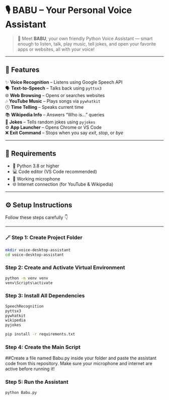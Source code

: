 # 🎙️ BABU – Your Personal Voice Assistant

> 🤖 Meet **BABU**, your own friendly Python Voice Assistant — smart enough to listen, talk, play music, tell jokes, and open your favorite apps or websites, all with your voice!

---

## 🚀 Features

✨ **Voice Recognition** – Listens using Google Speech API  
🗣️ **Text-to-Speech** – Talks back using `pyttsx3`  
🌐 **Web Browsing** – Opens or searches websites  
🎶 **YouTube Music** – Plays songs via `pywhatkit`  
🕒 **Time Telling** – Speaks current time  
📚 **Wikipedia Info** – Answers “Who is…” queries  
🤣 **Jokes** – Tells random jokes using `pyjokes`  
⚙️ **App Launcher** – Opens Chrome or VS Code  
❌ **Exit Command** – Stops when you say *exit*, *stop*, or *bye*

---

## 🧰 Requirements

- 🐍 Python 3.8 or higher  
- 💻 Code editor (VS Code recommended)  
- 🎤 Working microphone  
- 🌐 Internet connection (for YouTube & Wikipedia)

---

## ⚙️ Setup Instructions

Follow these steps carefully 👇  

---

### 🪄 **Step 1: Create Project Folder**

```bash
mkdir voice-desktop-assistant
cd voice-desktop-assistant
```
### **Step 2: Create and Activate Virtual Environment**

```bash
python -m venv venv
venv\Scripts\activate

```

### **Step 3: Install All Dependencies**
```bash
SpeechRecognition
pyttsx3
pywhatkit
wikipedia
pyjokes
```
```bash
pip install -r requirements.txt
```
### **Step 4: Create the Main Script**

##Create a file named Babu.py inside your folder and paste the assistant code from this repository.
Make sure your microphone and internet are active before running it!

### **Step 5: Run the Assistant**
```bash
python Babu.py
```

